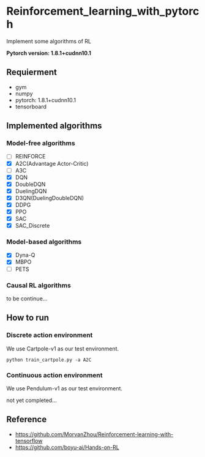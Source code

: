 # Reinforcement_learning_with_pytorch
Implement some algorithms of RL

**Pytorch version: 1.8.1+cudnn10.1**

## Requierment

- gym
- numpy 
- pytorch: 1.8.1+cudnn10.1
- tensorboard

## Implemented algorithms

### Model-free algorithms
- [ ] REINFORCE
- [x] A2C(Advantage Actor-Critic)
- [ ] A3C
- [x] DQN
- [x] DoubleDQN
- [x] DuelingDQN
- [x] D3QN(DuelingDoubleDQN)
- [x] DDPG
- [x] PPO
- [x] SAC
- [x] SAC_Discrete

### Model-based algorithms
- [x] Dyna-Q
- [x] MBPO
- [ ] PETS

### Causal RL algorithms

to be continue...

## How to run

### Discrete action environment
We use Cartpole-v1 as our test environment.

```commandline
python train_cartpole.py -a A2C
```

### Continuous action environment
We use Pendulum-v1 as our test environment.

not yet completed...

## Reference

- https://github.com/MorvanZhou/Reinforcement-learning-with-tensorflow
- https://github.com/boyu-ai/Hands-on-RL